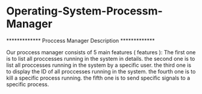# Operating-System-Processm-Manager
************* Proccess Manager Description *************

Our proccess manager consists of 5 main features ( features ):
The first one is to list all proccesses running in the system in details.
the second one is to list all proccesses running in the system by a specific user.
the third one is to display the ID of all proccesses running in the system.
the fourth one is to kill a specific process running.
the fifth one is to send specific signals to a specific process.
